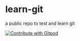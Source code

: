 # learn-git
a public repo to test and learn git

<a href="https://gitpod.io/#https://github.com/BenniWi/learn-git">
  <img
    src="https://img.shields.io/badge/Contribute%20with-Gitpod-908a85?logo=gitpod"
    alt="Contribute with Gitpod"
  />
</a>